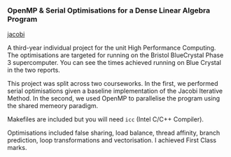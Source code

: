 ### OpenMP & Serial Optimisations for a Dense Linear Algebra Program

[jacobi](./jacobi/)

A third-year individual project for the unit High Performance Computing. The optimisations are targeted for running on the Bristol BlueCrystal Phase 3 supercomputer. You can see the times achieved running on Blue Crystal in the two reports.

This project was split across two courseworks. In the first, we performed serial optimisations given a baseline implementation of the Jacobi Iterative Method. In the second, we used OpenMP to parallelise the program using the shared memeory paradigm.

Makefiles are included but you will need `icc` (Intel C/C++ Compiler).

Optimisations included false sharing, load balance, thread affinity, branch prediction, loop transformations and vectorisation. I achieved First Class marks.
